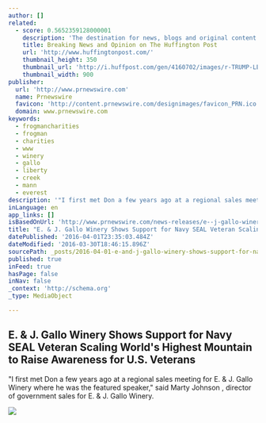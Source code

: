 ```yaml
---
author: []
related:
  - score: 0.5652359128000001
    description: 'The destination for news, blogs and original content offering coverage of US politics, entertainment, style, world news, technology and comedy - Huffington Post'
    title: Breaking News and Opinion on The Huffington Post
    url: 'http://www.huffingtonpost.com/'
    thumbnail_height: 350
    thumbnail_url: 'http://i.huffpost.com/gen/4160702/images/r-TRUMP-LEWANDOWKSI-huge.jpg'
    thumbnail_width: 900
publisher:
  url: 'http://www.prnewswire.com'
  name: Prnewswire
  favicon: 'http://content.prnewswire.com/designimages/favicon_PRN.ico'
  domain: www.prnewswire.com
keywords:
  - frogmancharities
  - frogman
  - charities
  - www
  - winery
  - gallo
  - liberty
  - creek
  - mann
  - everest
description: '"I first met Don a few years ago at a regional sales meeting for E. & J. Gallo Winery where he was the featured speaker," said Marty Johnson , director of government sales for E. & J. Gallo Winery.'
inLanguage: en
app_links: []
isBasedOnUrl: 'http://www.prnewswire.com/news-releases/e--j-gallo-winery-shows-support-for-navy-seal-veteran-scaling-worlds-highest-mountain-to-raise-awareness-for-us-veterans-300240758.html'
title: "E. & J. Gallo Winery Shows Support for Navy SEAL Veteran Scaling World's Highest Mountain to Raise Awareness for U.S. Veterans"
datePublished: '2016-04-01T23:35:03.484Z'
dateModified: '2016-03-30T18:46:15.896Z'
sourcePath: _posts/2016-04-01-e-and-j-gallo-winery-shows-support-for-navy-seal-veteran-sca.md
published: true
inFeed: true
hasPage: false
inNav: false
_context: 'http://schema.org'
_type: MediaObject

---
```

<article style=""><h1>E. &amp; J. Gallo Winery Shows Support for Navy SEAL Veteran Scaling World's Highest Mountain to Raise Awareness for U.S. Veterans</h1><p>"I first met Don a few years ago at a regional sales meeting for E. &amp; J. Gallo Winery where he was the featured speaker," said Marty Johnson , director of government sales for E. &amp; J. Gallo Winery.</p><img src="http://www.multivu.com/players/English/7693851-e-j-gallo-wine-trends-survey-2015/image/yes-you-can-10-HR.jpg" /></article>
